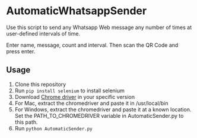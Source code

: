 # AutomaticWhatsappSender

Use this script to send any Whatsapp Web message any number of times at user-defined intervals of time.

Enter name, message, count and interval. Then scan the QR Code and press enter.

## Usage

1. Clone this repository
2. Run `pip install selenium` to install selenium
3. Download [Chrome driver](https://sites.google.com/a/chromium.org/chromedriver/downloads) in your specific version
4. For Mac, extract the chromedriver and paste it in /usr/local/bin
5. For Windows, extract the chromedriver and paste it at a known location. Set the PATH_TO_CHROMEDRIVER variable in AutomaticSender.py to this path.
6. Run `python AutomaticSender.py`